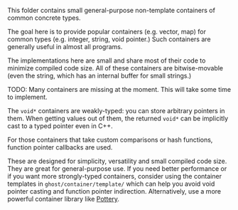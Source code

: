 This folder contains small general-purpose non-template containers of common concrete types.

The goal here is to provide popular containers (e.g. vector, map) for common types (e.g. integer, string, void pointer.) Such containers are generally useful in almost all programs.

The implementations here are small and share most of their code to minimize compiled code size. All of these containers are bitwise-movable (even the string, which has an internal buffer for small strings.)

TODO: Many containers are missing at the moment. This will take some time to implement.

The `void*` containers are weakly-typed: you can store arbitrary pointers in them. When getting values out of them, the returned `void*` can be implicitly cast to a typed pointer even in C++.

For those containers that take custom comparisons or hash functions, function pointer callbacks are used.

These are designed for simplicity, versatility and small compiled code size. They are great for general-purpose use. If you need better performance or if you want more strongly-typed containers, consider using the container templates in `ghost/container/template/` which can help you avoid void pointer casting and function pointer indirection. Alternatively, use a more powerful container library like [Pottery](https://github.com/ludocode/pottery).
